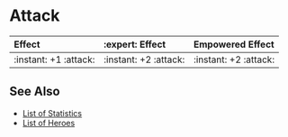 # Attack

| Effect | :expert: Effect | Empowered Effect |
| :--- | :--- | :--- |
| :instant: +1 :attack: | :instant: +2 :attack: | :instant: +2 :attack: |


## See Also

- [List of Statistics](../statistics.md)
- [List of Heroes](../heroes.md)